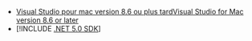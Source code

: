* [<span data-ttu-id="578ee-101">Visual Studio pour mac version 8.6 ou plus tard</span><span class="sxs-lookup"><span data-stu-id="578ee-101">Visual Studio for Mac version 8.6 or later</span></span>](/visualstudio/releasenotes/vs2019-mac-preview-relnotes)
* [!INCLUDE [.NET 5.0 SDK](~/includes/5.0-SDK.md)]
